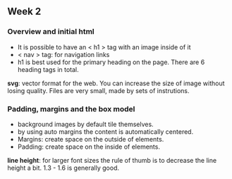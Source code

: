 ## Week 2

### Overview and initial html

-  It is possible to have an < h1 > tag with an image inside of it
- < nav > tag: for navigation links
- h1 is best used for the primary heading on the page. There are 6 heading tags in total.

**svg**: vector format for the web. You can increase the size of image without losing quality. Files are very small, made by sets of instrutions.

### Padding, margins and the box model

- background images by default tile themselves.
- by using auto margins the content is automatically centered.
- Margins: create space on the outside of elements.
- Padding: create space on the inside of elements.

**line height**: for larger font sizes the rule of thumb is to decrease the line height a bit. 1.3 - 1.6 is generally good.
